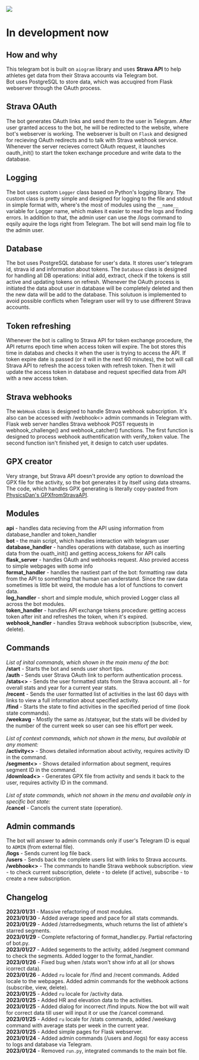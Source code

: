 <a href="https://codeclimate.com/github/iwatkot/stravagrambot/maintainability"><img src="https://api.codeclimate.com/v1/badges/f332b498552ba5752255/maintainability" /></a>

# In development now

## How and why
This telegram bot is built on `aiogram` library and uses **Strava API** to help athletes get data from their Strava accounts via Telegram bot.<br>
Bot uses PostgreSQL to store data, which was accuqired from Flask webserver through the OAuth process.

## Strava OAuth
The bot generates OAuth links and send them to the user in Telegram. After user granted access to the bot, he will be redirected to the website, where bot's webserver is working. The webserver is built on `Flask` and designed for recieving OAuth redirects and to talk with Strava webhook service. Whenever the server recieves correct OAuth request, it launches oauth_init() to start the token exchange procedure and write data to the database.

## Logging
The bot uses custom `Logger` class based on Python's logging library. The custom class is pretty simple and designed for logging to the file and stdout in simple format with, where's the most of modules using the `__name__` variable for Logger name, which makes it easier to read the logs and finding errors. In addition to that, the admin user can use the /logs command to eqsily aquire the logs right from Telegram. The bot will send main log file to the admin user.

## Database
The bot uses PostgreSQL database for user's data. It stores user's telegram id, strava id and information about tokens. The `Database` class is designed for handling all DB operations: initial add, extract, check if the tokens is still active and updating tokens on refresh. Whenever the OAuth process is initiated the data about user in database will be completely deleted and then the new data will be add to the database. This solutuon is implemented to avoid possible conflicts when Telegram user will try to use diffrerent Strava accounts.

## Token refreshing
Whenever the bot is calling to Strava API for token exchange procedure, the API returns epoch time when access token will expire. The bot stores this time in databas and checks it when the user is trying to access the API. If token expire date is passed (or it will in the next 60 minutes), the bot will call Strava API to refresh the access token with refresh token. Then it will update the access token in database and request specified data from API with a new access token.

## Strava webhooks
The `WebHook` class is designed to handle Strava webhook subscription. It's also can be accessed with /webhook<> admin commands in Telegram with. Flask web server handles Strava webhook POST requests in webhook_challenge() and webhook_catcher() functions. The first function is designed to process webhook authentification with verify_token value. The second function isn't finished yet, it design to catch user updates.

## GPX creator
Very strange, but Strava API doesn't provide any option to download the GPX file for the activity, so the bot generates it by itself using data streams. The code, which handles GPX generating is literally copy-pasted from [PhysicsDan's GPXfromStravaAPI](https://github.com/PhysicsDan/GPXfromStravaAPI).

## Modules
**api** - handles data recieving from the API using information from database_handler and token_handler<br>
**bot** - the main script, which handles interaction with telegram user<br>
**database_handler** - handles operations with database, such as inserting data from the ouath_init() and getting access_tokens for API calls<br>
**flask_server** - handles OAuth and webhooks request. Also provied access to simple webpages with some info<br>
**format_handler** - handles the nastiest part of the bot: formatting raw data from the API to something that human can understand. Since the raw data sometimes is little bit weird, the module has a lot of functions to convert data.<br>
**log_handler** - short and simple module, which provied Logger class all across the bot modules.<br>
**token_handler** - handles API exchange tokens procedure: getting access token after init and refreshes the token, when it's expired.<br>
**webhook_handler** - handles Strava webhook subscription (subscribe, view, delete).<br>

## Commands
_List of inital commands, which shown in the main menu of the bot:_<br>
**/start** - Starts the bot and sends user short tips.<br>
**/auth** - Sends user Strava OAuth link to perform authentication process.<br>
**/stats<>** - Sends the user formatted stats from the Strava account. all - for overall stats and year for a current year stats.<br>
**/recent** - Sends the user formatted list of activities in the last 60 days with links to view a full information about specified activity.<br>
**/find** - Starts the state to find activities in the specified period of time (look state commands).<br>
**/weekavg** - Mostly the same as /statsyear, but the stats will be divided by the number of the current week so user can see his effort per week.<br><br>
_List of context commands, which not shown in the menu, but available at any moment:_<br>
**/activity<>** - Shows detailed information about activity, requires activity ID in the command.<br>
**/segment<>** - Shows detailed information about segment, requires segment ID in the command.<br>
**/download<>** - Generates GPX file from activity and sends it back to the user, requires activity ID in the command.<br><br>
_List of state commands, which not shown in the menu and available only in specific bot state:_<br>
**/cancel** - Cancels the current state (operation).<br>

## Admin commands
The bot will answer to admin commands only if user's Telegram ID is equal to `ADMIN` (from external file).<br>
**/logs** - Sends current log file back.<br>
**/users** - Sends back the complete users list with links to Strava accounts.<br>
**/webhook<>** - The commands to handle Strava webhook subscription. view - to check current subscription, delete - to delete (if active), subscribe - to create a new subscription.<br>


## Changelog
**2023/01/31** - Massive refactoring of most modules.<br>
**2023/01/30** - Added average speed and pace for all stats commands.<br>
**2023/01/29** - Added /starredsegments, whuch returns the list of athlete's starred segments.<br>
**2023/01/29** - Complete refactoring of format_handler.py. Partial refactoring of bot.py.<br>
**2023/01/27** - Added segements to the activity, added /segment command to check the segments. Added logger to the format_handler.<br>
**2023/01/26** - Fixed bug when /stats won't show info at all (or shows icorrect data).<br>
**2023/01/26** - Added `ru` locale for /find and /recent commands. Added locale to the webpages. Added admin commands for the webhook actions (subscribe, view, delete).<br>
**2023/01/25** - Added `ru` locale for /activity data.<br>
**2023/01/25** - Added HR and elevation data to the activities.<br>
**2023/01/25** - Added dialog for incorrect /find inputs. Now the bot will wait for correct data till user will input it or use the /cancel command.<br>
**2023/01/25** - Added `ru` locale for /stats commands, added /weekavg command with average stats per week in the current year.<br>
**2023/01/25** - Added simple pages for Flask webserver.<br>
**2023/01/24** - Added admin commands (/users and /logs) for easy access to logs and database via Telegram.<br>
**2023/01/24** - Removed `run.py`, integrated commands to the main bot file.